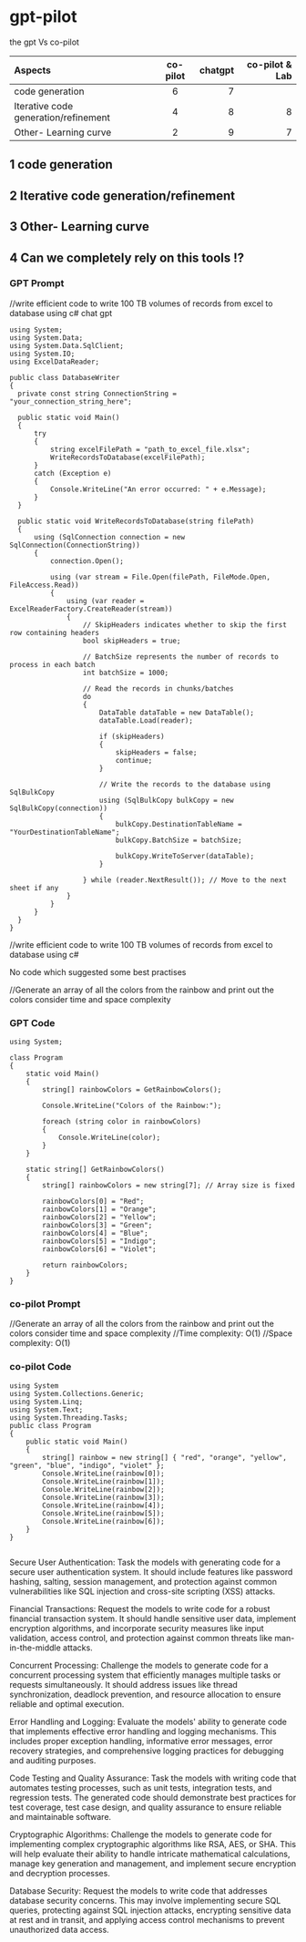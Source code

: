 # gpt-pilot
 the gpt Vs co-pilot


| Aspects | co-pilot | chatgpt | co-pilot & Lab |
| :---         |     :---:      |          ---: |---: |
| code generation | 6    | 7   | |
| Iterative code generation/refinement    | 4      | 8      | 8 |
| Other- Learning curve     | 2      | 9      | 7|

## 1 code generation
## 2 Iterative code generation/refinement
## 3 Other- Learning curve
## 4 Can we completely rely on this tools !?
 


### GPT Prompt 

//write efficient code to write 100 TB  volumes of records from excel  to database using c# chat gpt
  ```
  using System;
using System.Data;
using System.Data.SqlClient;
using System.IO;
using ExcelDataReader;

public class DatabaseWriter
{
    private const string ConnectionString = "your_connection_string_here";

    public static void Main()
    {
        try
        {
            string excelFilePath = "path_to_excel_file.xlsx";
            WriteRecordsToDatabase(excelFilePath);
        }
        catch (Exception e)
        {
            Console.WriteLine("An error occurred: " + e.Message);
        }
    }

    public static void WriteRecordsToDatabase(string filePath)
    {
        using (SqlConnection connection = new SqlConnection(ConnectionString))
        {
            connection.Open();

            using (var stream = File.Open(filePath, FileMode.Open, FileAccess.Read))
            {
                using (var reader = ExcelReaderFactory.CreateReader(stream))
                {
                    // SkipHeaders indicates whether to skip the first row containing headers
                    bool skipHeaders = true;

                    // BatchSize represents the number of records to process in each batch
                    int batchSize = 1000;

                    // Read the records in chunks/batches
                    do
                    {
                        DataTable dataTable = new DataTable();
                        dataTable.Load(reader);

                        if (skipHeaders)
                        {
                            skipHeaders = false;
                            continue;
                        }

                        // Write the records to the database using SqlBulkCopy
                        using (SqlBulkCopy bulkCopy = new SqlBulkCopy(connection))
                        {
                            bulkCopy.DestinationTableName = "YourDestinationTableName";
                            bulkCopy.BatchSize = batchSize;

                            bulkCopy.WriteToServer(dataTable);
                        }

                    } while (reader.NextResult()); // Move to the next sheet if any
                }
            }
        }
    }
}

  ```
//write efficient code to write 100 TB  volumes of records from excel  to database using c#

No code which suggested some best practises

//Generate an array of all the colors from the rainbow  and print out the colors  consider time and space complexity

### GPT Code
```
using System;

class Program
{
    static void Main()
    {
        string[] rainbowColors = GetRainbowColors();

        Console.WriteLine("Colors of the Rainbow:");

        foreach (string color in rainbowColors)
        {
            Console.WriteLine(color);
        }
    }

    static string[] GetRainbowColors()
    {
        string[] rainbowColors = new string[7]; // Array size is fixed

        rainbowColors[0] = "Red";
        rainbowColors[1] = "Orange";
        rainbowColors[2] = "Yellow";
        rainbowColors[3] = "Green";
        rainbowColors[4] = "Blue";
        rainbowColors[5] = "Indigo";
        rainbowColors[6] = "Violet";

        return rainbowColors;
    }
}
```


### co-pilot Prompt 
//Generate an array of all the colors from the rainbow  and print out the colors  consider time and space complexity
//Time complexity: O(1)
//Space complexity: O(1)
### co-pilot Code
```
using System
using System.Collections.Generic;
using System.Linq;
using System.Text;
using System.Threading.Tasks;
public class Program
{
    public static void Main()
    {
        string[] rainbow = new string[] { "red", "orange", "yellow", "green", "blue", "indigo", "violet" };
        Console.WriteLine(rainbow[0]);
        Console.WriteLine(rainbow[1]);
        Console.WriteLine(rainbow[2]);
        Console.WriteLine(rainbow[3]);
        Console.WriteLine(rainbow[4]);
        Console.WriteLine(rainbow[5]);
        Console.WriteLine(rainbow[6]);
    }
}


```

Secure User Authentication: Task the models with generating code for a secure user authentication system. It should include features like password hashing, salting, session management, and protection against common vulnerabilities like SQL injection and cross-site scripting (XSS) attacks.

Financial Transactions: Request the models to write code for a robust financial transaction system. It should handle sensitive user data, implement encryption algorithms, and incorporate security measures like input validation, access control, and protection against common threats like man-in-the-middle attacks.

Concurrent Processing: Challenge the models to generate code for a concurrent processing system that efficiently manages multiple tasks or requests simultaneously. It should address issues like thread synchronization, deadlock prevention, and resource allocation to ensure reliable and optimal execution.

Error Handling and Logging: Evaluate the models' ability to generate code that implements effective error handling and logging mechanisms. This includes proper exception handling, informative error messages, error recovery strategies, and comprehensive logging practices for debugging and auditing purposes.

Code Testing and Quality Assurance: Task the models with writing code that automates testing processes, such as unit tests, integration tests, and regression tests. The generated code should demonstrate best practices for test coverage, test case design, and quality assurance to ensure reliable and maintainable software.

Cryptographic Algorithms: Challenge the models to generate code for implementing complex cryptographic algorithms like RSA, AES, or SHA. This will help evaluate their ability to handle intricate mathematical calculations, manage key generation and management, and implement secure encryption and decryption processes.

Database Security: Request the models to write code that addresses database security concerns. This may involve implementing secure SQL queries, protecting against SQL injection attacks, encrypting sensitive data at rest and in transit, and applying access control mechanisms to prevent unauthorized data access.
```


```
